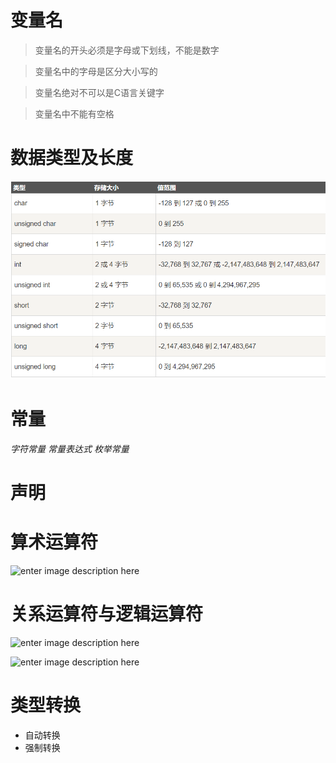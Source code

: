 # 变量名

> 变量名的开头必须是字母或下划线，不能是数字

> 变量名中的字母是区分大小写的

> 变量名绝对不可以是C语言关键字

> 变量名中不能有空格

# 数据类型及长度

![批注 2019-07-04 163950](/assets/批注%202019-07-04%20163950.png)

# 常量

_字符常量_ _常量表达式_ _枚举常量_

# 声明

# 算术运算符

![enter image description here](https://img.mukewang.com/590d811f000126ad04510145.jpg)

# 关系运算符与逻辑运算符

![enter image description here](https://img.mukewang.com/590d88b800017fbe04250141.jpg)

![enter image description here](https://img.mukewang.com/590d89a5000195a203180087.jpg)

# 类型转换

- 自动转换
- 强制转换
